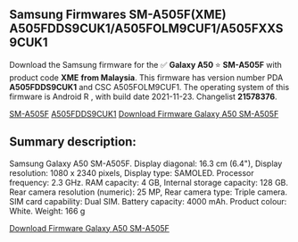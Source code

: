 <h2>Samsung Firmwares SM-A505F(XME) A505FDDS9CUK1/A505FOLM9CUF1/A505FXXS9CUK1</h2>
Download the Samsung firmware for the ✅ <strong>Galaxy A50 </strong> ⭐ <strong>SM-A505F</strong> with product code <strong>XME</strong> <strong> from Malaysia</strong>. This firmware has version number PDA <strong>A505FDDS9CUK1</strong> and CSC A505FOLM9CUF1. The operating system of this firmware is Android R , with build date 2021-11-23. Changelist <strong>21578376</strong>.


[SM-A505F](https://samfirm.shop/samsung/model/SM-A505F)
[A505FDDS9CUK1](https://samfirm.shop/samsung/pda/A505FDDS9CUK1)
[Download Firmware Galaxy A50 SM-A505F](https://samfirm.shop/samsung/firmware/477070)
<h2>Summary description:</h2>
<p>Samsung Galaxy A50 SM-A505F. Display diagonal: 16.3 cm (6.4"), Display resolution: 1080 x 2340 pixels, Display type: SAMOLED. Processor frequency: 2.3 GHz. RAM capacity: 4 GB, Internal storage capacity: 128 GB. Rear camera resolution (numeric): 25 MP, Rear camera type: Triple camera. SIM card capability: Dual SIM. Battery capacity: 4000 mAh. Product colour: White. Weight: 166 g</p>


[Download Firmware Galaxy A50 SM-A505F](https://samfirm.shop/samsung/firmware/477070)
